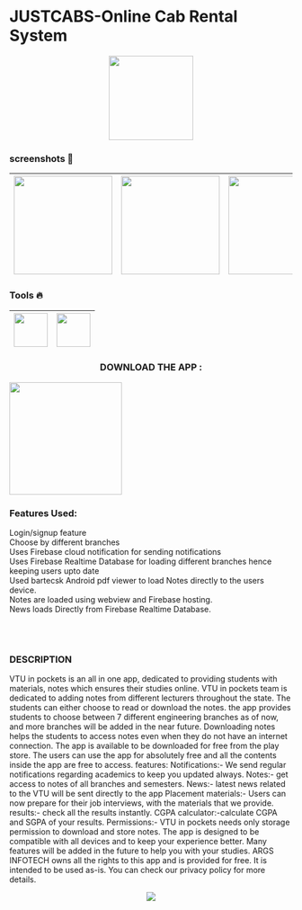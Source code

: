 # JUSTCABS-Online Cab Rental System

<p align="center">
<img  height="150" src="https://github.com/adityakamath16/JustCabs-Online.Cab.Rental.System/blob/main/new/logo2.jpg"></img>
</p>

### screenshots :rocket:
|<img src="https://firebasestorage.googleapis.com/v0/b/github--images.appspot.com/o/VTU%20IN%20POCKETS%2FMAIN%201080.jpg?alt=media&token=f9b19b74-68ce-432a-8b15-e3077ef49b08" width=175> | <img src="https://firebasestorage.googleapis.com/v0/b/github--images.appspot.com/o/VTU%20IN%20POCKETS%2FDESIGN%201080P.jpg?alt=media&token=1ac616eb-ba35-4c81-a063-3d29f6765499" width=175>|  <img src="https://firebasestorage.googleapis.com/v0/b/github--images.appspot.com/o/VTU%20IN%20POCKETS%2FLOGIN%201080P.jpg?alt=media&token=41f1cf69-57c1-4731-9371-1b9fa7a9005b" width=175> | <img src="https://firebasestorage.googleapis.com/v0/b/github--images.appspot.com/o/VTU%20IN%20POCKETS%2FMAKE%20IN%20INDIA%201080.jpg?alt=media&token=620c76c8-aa0c-4034-a4fd-2f2176fa32a6" width=175> |<img src="https://firebasestorage.googleapis.com/v0/b/github--images.appspot.com/o/VTU%20IN%20POCKETS%2FVTU%20NEWS%201080.jpg?alt=media&token=f615e97a-70cd-4516-8886-79cefe087903" width=175> |<img src="https://firebasestorage.googleapis.com/v0/b/github--images.appspot.com/o/VTU%20IN%20POCKETS%2FPDF%20VIEWER%201080.jpg?alt=media&token=ec24cb4c-021d-49c2-a54e-c04d0469b9a5" width=175>|<img src="https://firebasestorage.googleapis.com/v0/b/github--images.appspot.com/o/VTU%20IN%20POCKETS%2FPLACEMENT%201080.jpg?alt=media&token=b6b7f1a5-6bea-40a9-9f61-3af0c26ba95d" width=175>|
|:---:|:---:|:---:|:---:|:---:|:---:|:---:|


### Tools :fire:
|<img src="https://firebasestorage.googleapis.com/v0/b/github--images.appspot.com/o/Github%20images%2F1200px-Android_Studio_icon.svg.png?alt=media&token=c696a2c6-181d-4ef2-b235-a200306833ca" width=60> | <img src="https://firebasestorage.googleapis.com/v0/b/github--images.appspot.com/o/Github%20images%2Ffirebase.png?alt=media&token=b31bf89b-27a9-4192-9c7f-ae8eedb56554 " width=60> | 
|:---:|:---:|

<center><h3><b>DOWNLOAD THE APP :</b></h3></center>


<a href="https://play.google.com/store/apps/details?id=com.my.Vtuinpockets" id="bottle" onclick="document.location=this.id+'.html';return false;" >
    <img width="200" src="https://firebasestorage.googleapis.com/v0/b/github--images.appspot.com/o/en_badge_web_generic.png?alt=media&token=9d93e00e-1ccf-4758-8d9f-c4ffc9c3fa73" />
</a>

<p><h3>Features Used: </h3></p>
Login/signup feature<br>
Choose by different branches<br>
Uses Firebase cloud notification for sending notifications<br>
Uses Firebase Realtime Database for loading different branches hence keeping users upto date<br>
Used bartecsk Android pdf viewer to load Notes directly to the users device.<br>
Notes are loaded using webview and Firebase hosting.<br>
News loads Directly from Firebase Realtime Database.<br>

<br></br>
### DESCRIPTION
<p>VTU in pockets is an all in one app, dedicated to providing students with materials, notes which ensures their studies online. VTU in pockets team is dedicated to adding notes from different lecturers throughout the state. The students can either choose to read or download the notes. the app provides students to choose between 7 different engineering branches as of now, and more branches will be added in the near future. Downloading notes helps the students to access notes even when they do not have an internet connection. The app is available to be downloaded for free from the play store. The users can use the app for absolutely free and all the contents inside the app are free to access.  features: Notifications:- We send regular notifications regarding academics to keep you updated always. Notes:- get access to notes of all branches and semesters. News:- latest news related to the VTU will be sent directly to the app Placement materials:- Users can now prepare for their job interviews, with the materials that we provide. results:- check all the results instantly. CGPA calculator:-calculate CGPA and SGPA of your results.  Permissions:- VTU in pockets needs only storage permission to download and store notes.   The app is designed to be compatible with all devices and to keep your experience better. Many features will be added in the future to help you with your studies. ARGS INFOTECH owns all the rights to this app and is provided for free. It is intended to be used as-is. You can check our privacy policy for more details.</p>
<p align="center">
<img  src="https://firebasestorage.googleapis.com/v0/b/github--images.appspot.com/o/VTU%20IN%20POCKETS%2Ffinal%20image.jpg?alt=media&token=43de6b12-4c9f-40d2-83d4-6107f24996e5"></img>
</p>
